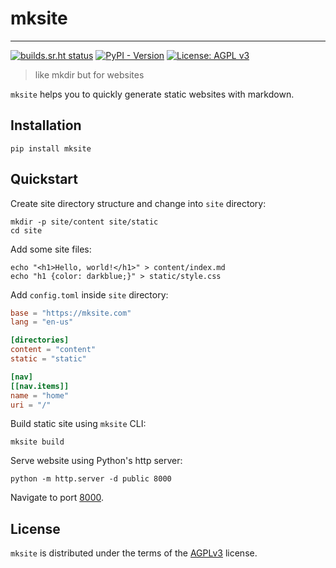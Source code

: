 # mksite

---

[![builds.sr.ht status](https://builds.sr.ht/~loges/mksite.svg)](https://builds.sr.ht/~loges/mksite?)
[![PyPI - Version](https://img.shields.io/pypi/v/mksite.svg)](https://pypi.org/project/mksite)
[![License: AGPL v3](https://img.shields.io/badge/License-AGPL_v3-blue.svg)](https://www.gnu.org/licenses/agpl-3.0)

> like mkdir but for websites

`mksite` helps you to quickly generate static websites with markdown.

## Installation

```console
pip install mksite
```

## Quickstart

Create site directory structure and change into `site` directory:

```console
mkdir -p site/content site/static
cd site
```

Add some site files:

```console
echo "<h1>Hello, world!</h1>" > content/index.md
echo "h1 {color: darkblue;}" > static/style.css
```

Add `config.toml` inside `site` directory:

```toml
base = "https://mksite.com"
lang = "en-us"

[directories]
content = "content"
static = "static"

[nav]
[[nav.items]]
name = "home"
uri = "/"
```

Build static site using `mksite` CLI:

```console
mksite build
```

Serve website using Python's http server:

```console
python -m http.server -d public 8000
```

Navigate to port [8000](http://localhost:8000).

## License

`mksite` is distributed under the terms of the [AGPLv3](https://spdx.org/licenses/AGPL-3.0-or-later.html) license.
